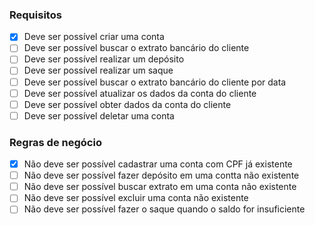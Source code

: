 ### Requisitos

- [X] Deve ser possível criar uma conta
- [ ] Deve ser possível buscar o extrato bancário do cliente
- [ ] Deve ser possível realizar um depósito
- [ ] Deve ser possível realizar um saque
- [ ] Deve ser possível buscar o extrato bancário do cliente por data
- [ ] Deve ser possível atualizar os dados da conta do cliente
- [ ] Deve ser possível obter dados da conta do cliente
- [ ] Deve ser possível deletar uma conta

### Regras de negócio

- [X] Não deve ser possível cadastrar uma conta com CPF já existente
- [ ] Não deve ser possível fazer depósito em uma contta não existente
- [ ] Não deve ser possível buscar extrato em uma conta não existente
- [ ] Não deve ser possível excluir uma conta não existente
- [ ] Não deve ser possível fazer o saque quando o saldo for insuficiente